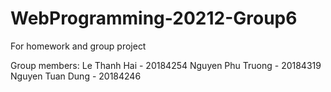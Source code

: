 # WebProgramming-20212-Group6

For homework and group project

Group members:
Le Thanh Hai - 20184254
Nguyen Phu Truong - 20184319
Nguyen Tuan Dung - 20184246
